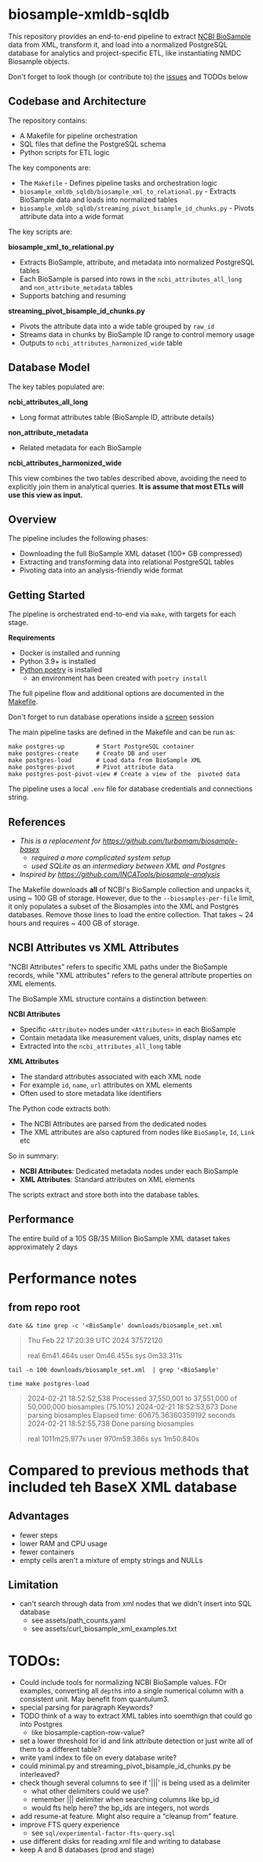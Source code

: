 # biosample-xmldb-sqldb

This repository provides an end-to-end pipeline to extract [NCBI BioSample](https://www.ncbi.nlm.nih.gov/biosample) data from XML, transform it, and load into a normalized PostgreSQL database for analytics and project-specific ETL, like instantiating NMDC Biosample objects.

Don't forget to look though (or contribute to) the [issues](https://github.com/turbomam/biosample-basex/issues) and TODOs below

## Codebase and Architecture 

The repository contains:

- A Makefile for pipeline orchestration
- SQL files that define the PostgreSQL schema
- Python scripts for ETL logic

The key components are:

- The `Makefile` - Defines pipeline tasks and orchestration logic
- `biosample_xmldb_sqldb/biosample_xml_to_relational.py` - Extracts BioSample data and loads into normalized tables
- `biosample_xmldb_sqldb/streaming_pivot_bisample_id_chunks.py` - Pivots attribute data into a wide format

The key scripts are:

**biosample_xml_to_relational.py**

- Extracts BioSample, attribute, and metadata into normalized PostgreSQL tables
- Each BioSample is parsed into rows in the `ncbi_attributes_all_long` and `non_attribute_metadata` tables  
- Supports batching and resuming

**streaming_pivot_bisample_id_chunks.py**

- Pivots the attribute data into a wide table grouped by `raw_id` 
- Streams data in chunks by BioSample ID range to control memory usage
- Outputs to `ncbi_attributes_harmonized_wide` table

## Database Model

The key tables populated are:

**ncbi_attributes_all_long**

- Long format attributes table (BioSample ID, attribute details)

**non_attribute_metadata** 

- Related metadata for each BioSample

**ncbi_attributes_harmonized_wide**

This view combines the two tables described above, avoiding the need to explicitly join them in analytical queries. **It is assume that most ETLs will use this view as input.**

## Overview

The pipeline includes the following phases:

- Downloading the full BioSample XML dataset (100+ GB compressed)
- Extracting and transforming data into relational PostgreSQL tables
- Pivoting data into an analysis-friendly wide format

## Getting Started

The pipeline is orchestrated end-to-end via `make`, with targets for each stage.

**Requirements**

- Docker is installed and running
- Python 3.9+ is installed
- [Python poetry](https://python-poetry.org/docs/) is installed
    -  an environment has been created with `poetry install`

The full pipeline flow and additional options are documented in the [Makefile](Makefile).

Don't forget to run database operations inside a [screen](https://www.gnu.org/software/screen/manual/screen.html) session

The main pipeline tasks are defined in the Makefile and can be run as:

```
make postgres-up         # Start PostgreSQL container  
make postgres-create     # Create DB and user
make postgres-load       # Load data from BioSample XML    
make postgres-pivot      # Pivot attribute data
make postgres-post-pivot-view # Create a view of the  pivoted data
```

The pipeline uses a local `.env` file for database credentials and connections string.

## References

- _This is a replacement for https://github.com/turbomam/biosample-basex_
    - _required a more complicated system setup_
    - _used SQLite as an intermediary between XML and Postgres_
- _Inspired by https://github.com/INCATools/biosample-analysis_


The Makefile downloads **all** of NCBI's BioSample collection and unpacks it, using ~ 100 GB of storage. However, due to the `--biosamples-per-file` limit,
it only populates a subset of the Biosamples into the XML and Postgres databases. Remove those lines to load the entire collection. That takes ~ 24 hours and requires ~ 400 GB of storage.


## NCBI Attributes vs XML Attributes

"NCBI Attributes" refers to specific XML paths under the BioSample records, while "XML attributes" refers to the general attribute properties on XML elements.

The BioSample XML structure contains a distinction between:

**NCBI Attributes** 

- Specific `<Attribute>` nodes under `<Attributes>` in each BioSample  
- Contain metadata like measurement values, units, display names etc
- Extracted into the `ncbi_attributes_all_long` table

**XML Attributes**

- The standard attributes associated with each XML node
- For example `id`, `name`, `url` attributes on XML elements
- Often used to store metadata like identifiers

The Python code extracts both:

- The NCBI Attributes are parsed from the dedicated nodes
- The XML attributes are also captured from nodes like `BioSample`, `Id`, `Link` etc

So in summary:

- **NCBI Attributes**: Dedicated metadata nodes under each BioSample
- **XML Attributes**: Standard attributes on XML elements

The scripts extract and store both into the database tables.

## Performance

The entire build of a 105 GB/35 Million BioSample XML dataset takes approximately 2 days

# Performance notes

## from repo root
`date && time grep -c '<BioSample' downloads/biosample_set.xml`

>Thu Feb 22 17:20:39 UTC 2024
>37572120
>
>real    6m41.464s
>user    0m46.455s
>sys     0m33.311s

`tail -n 100 downloads/biosample_set.xml  | grep '<BioSample'`
> <BioSample access="public" publication_date="2024-02-22T00:00:00.000" last_update="2024-02-22T01:55:09.056" submission_date="2024-02-22T01:55:09.056" 
> id="40028294" accession="SAMN40028294">
> <BioSample access="public" publication_date="2024-02-22T00:00:00.000" last_update="2024-02-22T02:28:19.950" submission_date="2024-02-22T02:22:05.510" 
> id="40028511" accession="SAMN40028511">

`time make postgres-load`
>2024-02-21 18:52:52,538 Processed 37,550,001 to 37,551,000 of 50,000,000 biosamples (75.10%)
>2024-02-21 18:52:53,673 Done parsing biosamples
>Elapsed time: 60675.36360359192 seconds
>2024-02-21 18:52:55,738 Done parsing biosamples
>
>real    1011m25.977s
>user    970m59.386s
>sys     1m50.840s

# Compared to previous methods that included teh BaseX XML database

## Advantages

- fewer steps
- lower RAM and CPU usage
- fewer containers
- empty cells aren't a mixture of empty strings and NULLs

## Limitation
- can't search through data from xml nodes that we didn't insert into SQL database
    - see assets/path_counts.yaml
    - see assets/curl_biosample_xml_examples.txt

# TODOs:

- Could include tools for normalizing NCBI BioSample values. FOr examples, converting all `depth`s into a single numerical column with a consistent unit. May benefit from quantulum3.
- special parsing for paragraph Keywords?
- TODO think of a way to extract XML tables into soemthign that could go into Postgres
    - like biosample-caption-row-value?
- set a lower threshold for id and link attribute detection or just write all of them to a different table?
- write yaml index to file on every database write?
- could minimal.py and streaming_pivot_bisample_id_chunks.py be interleaved?
- check though several columns to see if '|||' is being used as a delimiter
    - what other delimiters could we use?
    - remember ||| delimiter when searching columns like bp_id
    - would fts help here? the bp_ids are integers, not words
- add resume-at feature. Might also require a “cleanup from” feature.
- improve FTS query experience 
    - see `sql/experimental-factor-fts-query.sql`
- use different disks for reading xml file and writing to database
- keep A and B databases (prod and stage)